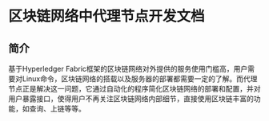 # 区块链网络中代理节点开发文档

## 简介

基于Hyperledger Fabric框架的区块链网络对外提供的服务使用门槛高，用户需要对Linux命令，区块链网络的搭载以及服务器的部署都需要一定的了解。而代理节点正是解决这一问题，它通过自动化的程序简化区块链网络的部署和配置，并对用户暴露接口，使得用户不再关注区块链网络内部细节，直接使用区块链丰富的功能，如查询、上链等等。

